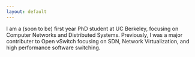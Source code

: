 ```yaml
---
layout: default
---
```


I am a (soon to be) first year PhD student at UC Berkeley, focusing on Computer
Networks and Distributed Systems.   Previously, I was a major contributer to
Open vSwitch focusing on SDN, Network Virtualization, and high performance
software switching.
